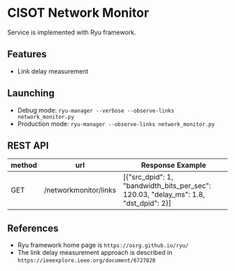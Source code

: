 # CISOT Network Monitor
Service is implemented with Ryu framework.

## Features
- Link delay measurement

## Launching
- Debug mode: `ryu-manager --verbose --observe-links network_monitor.py `
- Production mode: `ryu-manager --observe-links network_monitor.py `

## REST API
| method |          url          | Response Example                                   |
|--------|:---------------------:|----------------------------------------------------|
| GET    | /networkmonitor/links | [{"src_dpid": 1, "bandwidth_bits_per_sec": 120.03, "delay_ms": 1.8, "dst_dpid": 2}] |

## References
- Ryu framework home page is `https://osrg.github.io/ryu/`
- The link delay measurement approach is described in `https://ieeexplore.ieee.org/document/6727820`